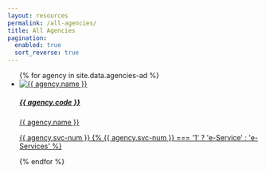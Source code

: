 ```yaml
---
layout: resources
permalink: /all-agencies/
title: All Agencies
pagination: 
  enabled: true
  sort_reverse: true
---
```


<div class="list-container">
  <ul class="vertical-list">    
   {%   for agency in site.data.agencies-ad   %}
    <li class="list-item">
      <a href="/agency/{{ agency.code }}" >
        <div class="list-item">
            <img src="{{ agency.image-url }}" alt="{{ agency.name }}" />
        </div>
        <div class="list-item-text">
            <h5>{{ agency.code }}</h5>
            <p> {{ agency.name }}</p>          
        </div> 
        <span class="num-of-eservices"><p> {{ agency.svc-num }} {% {{ agency.svc-num }} === '1' ? 'e-Service' : 'e-Services' %} </p>
        </span>
      </a>     
    </li>          
  {%  endfor  %}  
  </ul>
</div>
